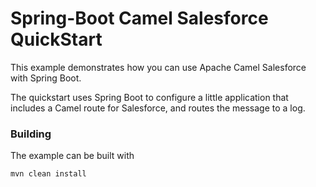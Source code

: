 # Spring-Boot Camel Salesforce QuickStart

This example demonstrates how you can use Apache Camel Salesforce with Spring Boot.

The quickstart uses Spring Boot to configure a little application that includes a Camel route for Salesforce, and routes the message to a log.

### Building

The example can be built with

    mvn clean install

